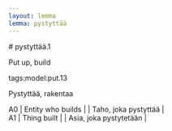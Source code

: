 ```yaml
---
layout: lemma
lemma: pystyttää
---
```


<div class="sense">
# <span class="sensename">pystyttää.1</span>

<span class="description">Put up, build</span>

tags:model:put.13

<span class="description">Pystyttää, rakentaa</span>

A0 | Entity who builds |   | Taho, joka pystyttää |  
A1 | Thing built |   | Asia, joka pystytetään |  

</div>

